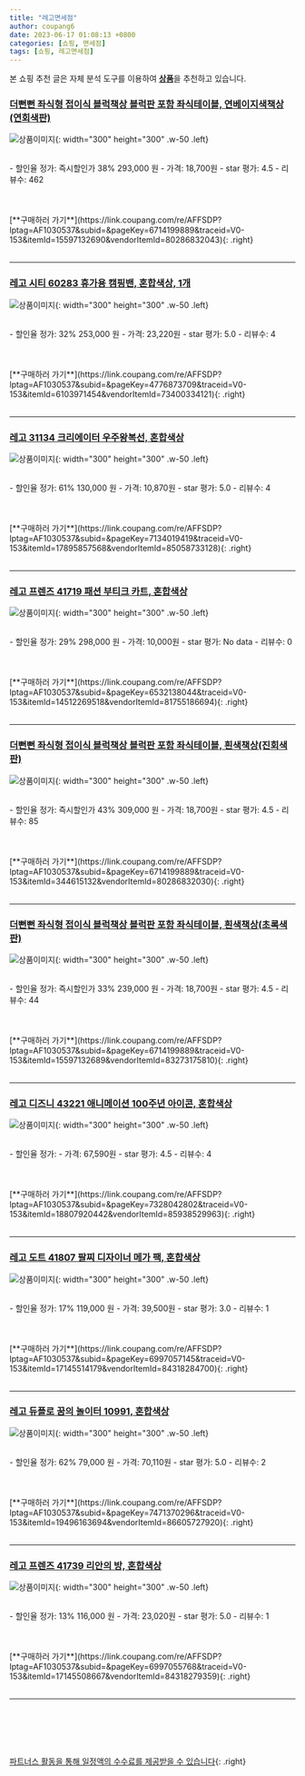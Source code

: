 ```yaml
---
title: "레고면세점"
author: coupang6
date: 2023-06-17 01:08:13 +0800
categories: [쇼핑, 면세점]
tags: [쇼핑, 레고면세점]
---
```


본 쇼핑 추천 글은 자체 분석 도구를 이용하여 [**상품**](https://link.coupang.com/a/bao1ui)을 추천하고 있습니다.

### [더뻔뻔 좌식형 접이식 블럭책상 블럭판 포함 좌식테이블, 연베이지색책상(연회색판)](https://link.coupang.com/re/AFFSDP?lptag=AF1030537&subid=&pageKey=6714199889&traceid=V0-153&itemId=15597132690&vendorItemId=80286832043)

![상품이미지](https://thumbnail7.coupangcdn.com/thumbnails/remote/230x230ex/image/vendor_inventory/images/2018/07/30/2/2/59af1596-ae50-42e9-bab7-1b2e6471431a.jpg){: width="300" height="300" .w-50 .left}


<br>
- 할인율 정가: 즉시할인가 38%  293,000   원
- 가격: 18,700원
- star 평가: 4.5
- 리뷰수: 462
<br>
<br>
<br>
<br>
[**구매하러 가기**](https://link.coupang.com/re/AFFSDP?lptag=AF1030537&subid=&pageKey=6714199889&traceid=V0-153&itemId=15597132690&vendorItemId=80286832043){: .right}
<br>
<br>

---

### [레고 시티 60283 휴가용 캠핑밴, 혼합색상, 1개](https://link.coupang.com/re/AFFSDP?lptag=AF1030537&subid=&pageKey=4776873709&traceid=V0-153&itemId=6103971454&vendorItemId=73400334121)

![상품이미지](https://thumbnail9.coupangcdn.com/thumbnails/remote/230x230ex/image/retail/images/1211302031623729-b213c47f-79a7-4d54-9611-5fe7db51f389.jpg){: width="300" height="300" .w-50 .left}


<br>
- 할인율 정가: 32%  253,000   원
- 가격: 23,220원
- star 평가: 5.0
- 리뷰수: 4
<br>
<br>
<br>
<br>
[**구매하러 가기**](https://link.coupang.com/re/AFFSDP?lptag=AF1030537&subid=&pageKey=4776873709&traceid=V0-153&itemId=6103971454&vendorItemId=73400334121){: .right}
<br>
<br>

---

### [레고 31134 크리에이터 우주왕복선, 혼합색상](https://link.coupang.com/re/AFFSDP?lptag=AF1030537&subid=&pageKey=7134019419&traceid=V0-153&itemId=17895857568&vendorItemId=85058733128)

![상품이미지](https://thumbnail6.coupangcdn.com/thumbnails/remote/230x230ex/image/rs_quotation_api/r2bgcluy/95a36ef535374274b357623563f120d0.png){: width="300" height="300" .w-50 .left}


<br>
- 할인율 정가: 61%  130,000   원
- 가격: 10,870원
- star 평가: 5.0
- 리뷰수: 4
<br>
<br>
<br>
<br>
[**구매하러 가기**](https://link.coupang.com/re/AFFSDP?lptag=AF1030537&subid=&pageKey=7134019419&traceid=V0-153&itemId=17895857568&vendorItemId=85058733128){: .right}
<br>
<br>

---

### [레고 프렌즈 41719 패션 부티크 카트, 혼합색상](https://link.coupang.com/re/AFFSDP?lptag=AF1030537&subid=&pageKey=6532138044&traceid=V0-153&itemId=14512269518&vendorItemId=81755186694)

![상품이미지](https://thumbnail8.coupangcdn.com/thumbnails/remote/230x230ex/image/retail/images/4953531131704362-533250c4-5940-472e-a1f1-c75a98033199.jpg){: width="300" height="300" .w-50 .left}


<br>
- 할인율 정가: 29%  298,000   원
- 가격: 10,000원
- star 평가: No data
- 리뷰수: 0
<br>
<br>
<br>
<br>
[**구매하러 가기**](https://link.coupang.com/re/AFFSDP?lptag=AF1030537&subid=&pageKey=6532138044&traceid=V0-153&itemId=14512269518&vendorItemId=81755186694){: .right}
<br>
<br>

---

### [더뻔뻔 좌식형 접이식 블럭책상 블럭판 포함 좌식테이블, 흰색책상(진회색판)](https://link.coupang.com/re/AFFSDP?lptag=AF1030537&subid=&pageKey=6714199889&traceid=V0-153&itemId=344615132&vendorItemId=80286832030)

![상품이미지](https://thumbnail7.coupangcdn.com/thumbnails/remote/230x230ex/image/vendor_inventory/images/2018/07/30/2/7/e4396e7b-4188-4000-ad28-0cd05f3a5651.jpg){: width="300" height="300" .w-50 .left}


<br>
- 할인율 정가: 즉시할인가 43%  309,000   원
- 가격: 18,700원
- star 평가: 4.5
- 리뷰수: 85
<br>
<br>
<br>
<br>
[**구매하러 가기**](https://link.coupang.com/re/AFFSDP?lptag=AF1030537&subid=&pageKey=6714199889&traceid=V0-153&itemId=344615132&vendorItemId=80286832030){: .right}
<br>
<br>

---

### [더뻔뻔 좌식형 접이식 블럭책상 블럭판 포함 좌식테이블, 흰색책상(초록색판)](https://link.coupang.com/re/AFFSDP?lptag=AF1030537&subid=&pageKey=6714199889&traceid=V0-153&itemId=15597132689&vendorItemId=83273175810)

![상품이미지](https://thumbnail6.coupangcdn.com/thumbnails/remote/230x230ex/image/vendor_inventory/images/2018/07/30/2/6/56ab1410-a0f2-49d0-b218-585bd8c41a67.jpg){: width="300" height="300" .w-50 .left}


<br>
- 할인율 정가: 즉시할인가 33%  239,000   원
- 가격: 18,700원
- star 평가: 4.5
- 리뷰수: 44
<br>
<br>
<br>
<br>
[**구매하러 가기**](https://link.coupang.com/re/AFFSDP?lptag=AF1030537&subid=&pageKey=6714199889&traceid=V0-153&itemId=15597132689&vendorItemId=83273175810){: .right}
<br>
<br>

---

### [레고 디즈니 43221 애니메이션 100주년 아이콘, 혼합색상](https://link.coupang.com/re/AFFSDP?lptag=AF1030537&subid=&pageKey=7328042802&traceid=V0-153&itemId=18807920442&vendorItemId=85938529963)

![상품이미지](https://thumbnail6.coupangcdn.com/thumbnails/remote/230x230ex/image/retail/images/2023/05/11/17/2/3aa6fe12-ddbc-431c-850d-70ef447b666a.png){: width="300" height="300" .w-50 .left}


<br>
- 할인율 정가: 
- 가격: 67,590원
- star 평가: 4.5
- 리뷰수: 4
<br>
<br>
<br>
<br>
[**구매하러 가기**](https://link.coupang.com/re/AFFSDP?lptag=AF1030537&subid=&pageKey=7328042802&traceid=V0-153&itemId=18807920442&vendorItemId=85938529963){: .right}
<br>
<br>

---

### [레고 도트 41807 팔찌 디자이너 메가 팩, 혼합색상](https://link.coupang.com/re/AFFSDP?lptag=AF1030537&subid=&pageKey=6997057145&traceid=V0-153&itemId=17145514179&vendorItemId=84318284700)

![상품이미지](https://thumbnail8.coupangcdn.com/thumbnails/remote/230x230ex/image/retail/images/2022/12/15/13/0/84dec084-b547-42c1-947c-9a5e38872273.png){: width="300" height="300" .w-50 .left}


<br>
- 할인율 정가: 17%  119,000   원
- 가격: 39,500원
- star 평가: 3.0
- 리뷰수: 1
<br>
<br>
<br>
<br>
[**구매하러 가기**](https://link.coupang.com/re/AFFSDP?lptag=AF1030537&subid=&pageKey=6997057145&traceid=V0-153&itemId=17145514179&vendorItemId=84318284700){: .right}
<br>
<br>

---

### [레고 듀플로 꿈의 놀이터 10991, 혼합색상](https://link.coupang.com/re/AFFSDP?lptag=AF1030537&subid=&pageKey=7471370296&traceid=V0-153&itemId=19496163694&vendorItemId=86605727920)

![상품이미지](https://thumbnail9.coupangcdn.com/thumbnails/remote/230x230ex/image/retail/images/79966115340774-861f551d-e0b8-4bf3-9128-cc8dc7be414f.png){: width="300" height="300" .w-50 .left}


<br>
- 할인율 정가: 62%  79,000   원
- 가격: 70,110원
- star 평가: 5.0
- 리뷰수: 2
<br>
<br>
<br>
<br>
[**구매하러 가기**](https://link.coupang.com/re/AFFSDP?lptag=AF1030537&subid=&pageKey=7471370296&traceid=V0-153&itemId=19496163694&vendorItemId=86605727920){: .right}
<br>
<br>

---

### [레고 프렌즈 41739 리안의 방, 혼합색상](https://link.coupang.com/re/AFFSDP?lptag=AF1030537&subid=&pageKey=6997055768&traceid=V0-153&itemId=17145508667&vendorItemId=84318279359)

![상품이미지](https://thumbnail10.coupangcdn.com/thumbnails/remote/230x230ex/image/retail/images/2022/12/15/13/9/1477bebd-844c-47dd-9912-903fb3657cc7.png){: width="300" height="300" .w-50 .left}


<br>
- 할인율 정가: 13%  116,000   원
- 가격: 23,020원
- star 평가: 5.0
- 리뷰수: 1
<br>
<br>
<br>
<br>
[**구매하러 가기**](https://link.coupang.com/re/AFFSDP?lptag=AF1030537&subid=&pageKey=6997055768&traceid=V0-153&itemId=17145508667&vendorItemId=84318279359){: .right}
<br>
<br>

---
<br><br><br><br><br> [파트너스 활동을 통해 일정액의 수수료를 제공받을 수 있습니다](https://link.coupang.com/a/bao1ui){: .right}